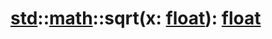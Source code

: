 # [std](/libs/std/)::[math](/libs/std/math/)::sqrt(x:&nbsp;[float](/libs/std/core/type.float.md)):&nbsp;[float](/libs/std/core/type.float.md)
